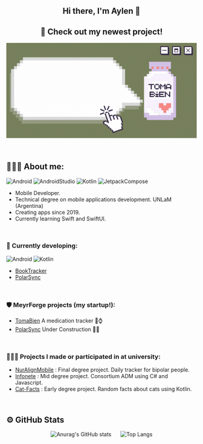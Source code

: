 <div align="center">

## Hi there, I'm Aylen 👋

</div>

<div align="center">
  
## 🚀 Check out my newest project!

<p align="center">
  <a href="https://github.com/MeyrForge/TomaBien">
    <img src="./assets/tomabien-preview.gif" alt="TomaBien goto" width="600">
  </a>
</p>
  
</div>

<br>

## 🙋🏻‍♀️ About me:

![Android](https://img.shields.io/badge/Android-Green?style=plastic&logo=android&logoColor=white)
![AndroidStudio](https://img.shields.io/badge/AndroidStudio-limegreen?style=plastic&logo=androidstudio&logoColor=white)
![Kotlin](https://img.shields.io/badge/Kotlin-purple?style=plastic&logo=kotlin&logoColor=white)
![JetpackCompose](https://img.shields.io/badge/JetpackCompose-deepskyblue?style=plastic&logo=jetpackcompose&logoColor=white)

* Mobile Developer.
* Technical degree on mobile applications development. UNLaM (Argentina)
* Creating apps since 2019.
* Currently learning Swift and SwiftUI.

<br>

### 🔨 Currently developing:

![Android](https://img.shields.io/badge/Android-Green?style=plastic&logo=android&logoColor=white)
![Kotlin](https://img.shields.io/badge/Kotlin-purple?style=plastic&logo=kotlin&logoColor=white)
* [BookTracker](https://github.com/ailenaguino/BookTracker)
* [PolarSync](https://github.com/MeyrForge/PolarSync)

<br>

### 🛡️ MeyrForge projects (my startup!):

* [TomaBien](https://github.com/MeyrForge/TomaBien)  A medication tracker 💊⌚
* [PolarSync](https://github.com/MeyrForge/PolarSync)  Under Construction 🚧🔜

<br>

### 👨🏻‍🎓 Projects I made or participated in at university:

* [NurAlignMobile](https://github.com/ailenaguino/NurAlignMobile) : Final degree project. Daily tracker for bipolar people.
* [Infonete](https://github.com/ailenaguino/InfoneteRecargado) : Mid degree project. Consortium ADM using C# and Javascript.
* [Cat-Facts](https://github.com/ailenaguino/CatFactsAndroid) : Early degree project. Random facts about cats using Kotlin.

<br>

## ⚙️ GitHub Stats

<div align="center">
<img src="https://github-readme-stats.vercel.app/api?username=ailenaguino&show_icons=true&theme=transparent" alt="Anurag's GitHub stats" style="margin: 0 10px;">
<img src="https://github-readme-stats.vercel.app/api/top-langs/?username=ailenaguino&layout=compact&theme=transparent&hide=c%2B%2B,javascript,shaderlab,hack,objective-c%2B%2B,hlsl,objective-c" alt="Top Langs" style="margin: 0 10px;">
</div>
